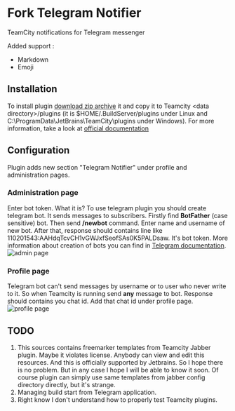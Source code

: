 # Fork Telegram Notifier
TeamCity notifications for Telegram messenger

Added support :
- Markdown
- Emoji

## Installation
To install plugin [download zip archive](https://github.com/rtviwe/teamcity-telegram-plugin/releases) it and copy it to Teamcity \<data directory\>/plugins (it is $HOME/.BuildServer/plugins under Linux and C:\ProgramData\JetBrains\TeamCity\plugins under Windows).
For more information, take a look at [official documentation](https://confluence.jetbrains.com/display/TCD10/Installing+Additional+Plugins)

## Configuration
Plugin adds new section "Telegram Notifier" under profile and administration pages.
### Administration page
Enter bot token. What it is? To use telegram plugin you should create telegram bot.
It sends messages to subscribers.
Firstly find **BotFather** (case sensitive) bot. Then send **/newbot**
command. Enter name and username of new bot. After that, response should contains
line like 110201543:AAHdqTcvCH1vGWJxfSeofSAs0K5PALDsaw. It's bot token.
More information about creation of bots you can find in [Telegram documentation](https://core.telegram.org/bots#creating-a-new-bot).
![admin page](/images/admin_page.png?raw=true)
### Profile page
Telegram bot can't send messages by username or to user who never write to it.
So when Teamcity is running send **any** message to bot. Response should
contains you chat id. Add that chat id under profile page.
![profile page](/images/profile_page.png?raw=true)

## TODO
1. This sources contains freemarker templates from Teamcity Jabber plugin.
   Maybe it violates license. Anybody can view and edit this resources.
   And this is officially supported by Jetbrains. So I hope there is no 
   problem. But in any case I hope I will be able to know it soon.
   Of course plugin can simply use same templates from jabber config 
   directory directly, but it's strange.
2. Managing build start from Telegram application.
3. Right know I don't understand how to properly test Teamcity plugins.
